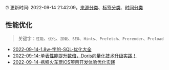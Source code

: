 :alarm_clock: 更新时间: 2022-09-14 21:42:09。[来源分类](../README.md)、[标签分类](../TAGS.md)、[时间分类](../TIMELINE.md)

## 性能优化


> 关键字：`性能`、`优化`、`加载`、`SEO`、`Hints`、`Prefetch`、`Prerender`、`Preload`



- [2022-09-14-1.8w-字的-SQL-优化大全](https://toutiao.io/k/tz7p6nl) 
- [2022-09-14-单表性能提升数倍，Doris向量化技术升级实践！](https://toutiao.io/k/tlst9fb) 
- [2022-09-14-携程火车票iOS项目开发体验优化实践](https://toutiao.io/k/csbftkr) 